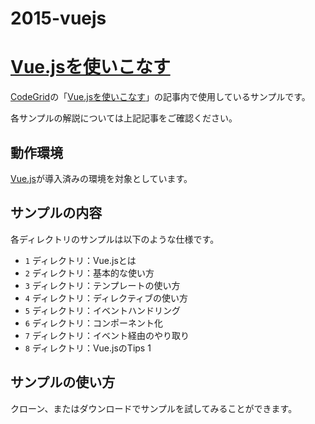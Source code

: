 2015-vuejs
==========

# [Vue.jsを使いこなす](https://app.codegrid.net/series/2015-vue)

[CodeGrid](http://www.codegrid.net/)の「[Vue.jsを使いこなす](https://app.codegrid.net/series/2015-vue)」の記事内で使用しているサンプルです。

各サンプルの解説については上記記事をご確認ください。

## 動作環境

[Vue.js](http://vuejs.org/)が導入済みの環境を対象としています。

## サンプルの内容

各ディレクトリのサンプルは以下のような仕様です。

- `1` ディレクトリ：Vue.jsとは
- `2` ディレクトリ：基本的な使い方
- `3` ディレクトリ：テンプレートの使い方
- `4` ディレクトリ：ディレクティブの使い方
- `5` ディレクトリ：イベントハンドリング
- `6` ディレクトリ：コンポーネント化
- `7` ディレクトリ：イベント経由のやり取り
- `8` ディレクトリ：Vue.jsのTips 1

## サンプルの使い方

クローン、またはダウンロードでサンプルを試してみることができます。
